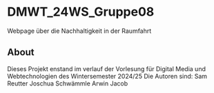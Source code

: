 # DMWT_24WS_Gruppe08

Webpage über die Nachhaltigkeit in der Raumfahrt


## About
Dieses Projekt enstand im verlauf der Vorlesung für Digital Media und Webtechnologien des Wintersemester 2024/25
Die Autoren sind:
Sam Reutter
Joschua Schwämmle
Arwin Jacob